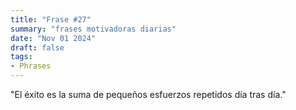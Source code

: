 ```yaml
---
title: "Frase #27"
summary: "frases motivadoras diarias"
date: "Nov 01 2024"
draft: false
tags:
- Phrases
---
```


"El éxito es la suma de pequeños esfuerzos repetidos día tras día."
